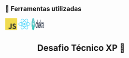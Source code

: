 ## 🔧 Ferramentas utilizadas

<a href="https://developer.mozilla.org/en-US/docs/Web/JavaScript" target="_blank"><img src="https://raw.githubusercontent.com/devicons/devicon/master/icons/javascript/javascript-original.svg" alt="javascript" width="40" height="40"/></a>
<a href="https://www.reactjs.org/" target="_blank"><img src="https://raw.githubusercontent.com/devicons/devicon/master/icons/react/react-original.svg" alt="react" width="40" height="40"/></a>
<a href="https://chakra-ui.com/" target="_blank"><img src="https://github.com/chakra-ui/chakra-ui/blob/main/logo/logo-colored.svg" alt="chakraUi" width="40" height="40"/></a>

<h1 align="center">Desafio Técnico XP 🚀</h1>

